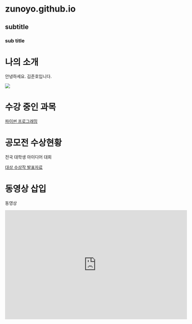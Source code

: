 # zunoyo.github.io
## subtitle
### sub title



# 나의 소개

안녕하세요. 김준호입니다. 

<img src="머피.jpg"> <br>

# 수강 중인 과목

[파이썬 프로그래밍](https://docs.python.org/ko/3/tutorial/index.html)

# 공모전 수상현황
전국 대학생 아이디어 대회

[대상 수상작 발표자료](/presentation.pptx)

# 동영상 삽입

동영상

<iframe width="600" height="360" src="https://www.youtube.com/embed/-tT32VTll5M" title="Frank Ocean  - Blond - Full Album" frameborder="0" allow="accelerometer; autoplay; clipboard-write; encrypted-media; gyroscope; picture-in-picture; web-share" allowfullscreen></iframe>
